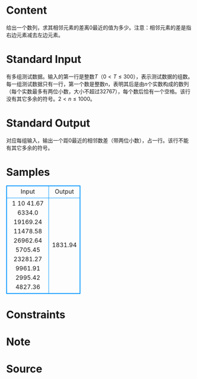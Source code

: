 
# Content

给出一个数列，求其相邻元素的差离$0$最近的值为多少。注意：相邻元素的差是指右边元素减去左边元素。

# Standard Input

有多组测试数据。输入的第一行是整数$T$（$0<T\le 300$），表示测试数据的组数。每一组测试数据只有一行，第一个数是整数$n$，表明其后是由$n$个实数构成的数列（每个实数最多有两位小数，大小不超过$32767$），每个数后恰有一个空格。该行没有其它多余的符号。$2<n\le 1000$。

# Standard Output

对应每组输入，输出一个距$0$最近的相邻数差（带两位小数），占一行。该行不能有其它多余的符号。

# Samples

<style>
        table,table tr th, table tr td { border:1px solid #0094ff; }
        table { width: 200px; min-height: 25px; line-height: 25px; text-align: center; border-collapse: collapse;}   
    </style>
<table>
	<tr>
		<td>Input</td>
		<td>Output</td>
	</tr>
<tr><td>1
10 41.67 6334.0 19169.24 11478.58 26962.64 5705.45 23281.27 9961.91 2995.42 4827.36</td><td>1831.94</td></tr></table>


# Constraints



# Note



# Source


